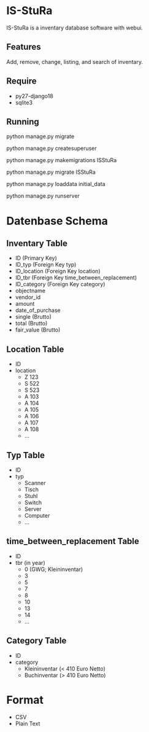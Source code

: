 # IS-StuRa

IS-StuRa is a inventary database software with webui.

## Features

Add, remove, change, listing, and search of inventary.

## Require

* py27-django18
* sqlite3

## Running

 python manage.py migrate

 python manage.py createsuperuser

 python manage.py makemigrations ISStuRa
 
 python manage.py migrate ISStuRa

 python manage.py loaddata initial_data
 
 python manage.py runserver


# Datenbase Schema

## Inventary Table
* ID        (Primary Key)
* ID_typ    (Foreign Key typ)
* ID_location (Foreign Key location)
* ID_tbr    (Foreign Key time_between_replacement)
* ID_category (Foreign Key category)
* objectname
* vendor_id
* amount
* date_of_purchase
* single (Brutto)
* total (Brutto)
* fair_value (Brutto)

## Location Table
* ID
* location
    * Z 123
    * S 522
    * S 523
    * A 103
    * A 104
    * A 105
    * A 106
    * A 107
    * A 108
    * ...

## Typ Table
* ID
* typ
    * Scanner
    * Tisch
    * Stuhl
    * Switch
    * Server
    * Computer
    * ...

## time_between_replacement Table
* ID
* tbr (in year)
    * 0 (GWG; Kleininventar)
    * 3
    * 5
    * 7
    * 8
    * 10
    * 13
    * 14
    * ...

## Category Table
* ID
* category
    * Kleininventar (< 410 Euro Netto)
    * Buchinventar (> 410 Euro Netto)

# Format
* CSV
* Plain Text

